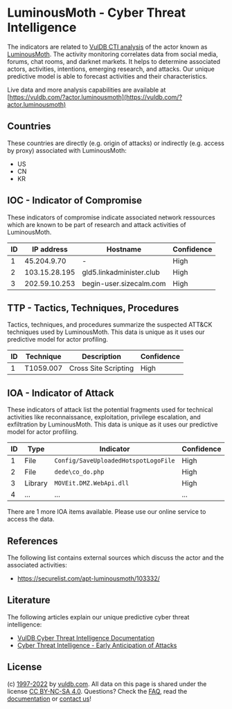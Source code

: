 # LuminousMoth - Cyber Threat Intelligence

The indicators are related to [VulDB CTI analysis](https://vuldb.com/?kb.cti) of the actor known as [LuminousMoth](https://vuldb.com/?actor.luminousmoth). The activity monitoring correlates data from social media, forums, chat rooms, and darknet markets. It helps to determine associated actors, activities, intentions, emerging research, and attacks. Our unique predictive model is able to forecast activities and their characteristics.

Live data and more analysis capabilities are available at [https://vuldb.com/?actor.luminousmoth](https://vuldb.com/?actor.luminousmoth)

## Countries

These countries are directly (e.g. origin of attacks) or indirectly (e.g. access by proxy) associated with LuminousMoth:

* US
* CN
* KR

## IOC - Indicator of Compromise

These indicators of compromise indicate associated network ressources which are known to be part of research and attack activities of LuminousMoth.

ID | IP address | Hostname | Confidence
-- | ---------- | -------- | ----------
1 | 45.204.9.70 | - | High
2 | 103.15.28.195 | gld5.linkadminister.club | High
3 | 202.59.10.253 | begin-user.sizecalm.com | High

## TTP - Tactics, Techniques, Procedures

Tactics, techniques, and procedures summarize the suspected ATT&CK techniques used by LuminousMoth. This data is unique as it uses our predictive model for actor profiling.

ID | Technique | Description | Confidence
-- | --------- | ----------- | ----------
1 | T1059.007 | Cross Site Scripting | High

## IOA - Indicator of Attack

These indicators of attack list the potential fragments used for technical activities like reconnaissance, exploitation, privilege escalation, and exfiltration by LuminousMoth. This data is unique as it uses our predictive model for actor profiling.

ID | Type | Indicator | Confidence
-- | ---- | --------- | ----------
1 | File | `Config/SaveUploadedHotspotLogoFile` | High
2 | File | `dede\co_do.php` | High
3 | Library | `MOVEit.DMZ.WebApi.dll` | High
4 | ... | ... | ...

There are 1 more IOA items available. Please use our online service to access the data.

## References

The following list contains external sources which discuss the actor and the associated activities:

* https://securelist.com/apt-luminousmoth/103332/

## Literature

The following articles explain our unique predictive cyber threat intelligence:

* [VulDB Cyber Threat Intelligence Documentation](https://vuldb.com/?kb.cti)
* [Cyber Threat Intelligence - Early Anticipation of Attacks](https://www.scip.ch/en/?labs.20201022)

## License

(c) [1997-2022](https://vuldb.com/?kb.changelog) by [vuldb.com](https://vuldb.com/?kb.about). All data on this page is shared under the license [CC BY-NC-SA 4.0](https://creativecommons.org/licenses/by-nc-sa/4.0/). Questions? Check the [FAQ](https://vuldb.com/?kb.faq), read the [documentation](https://vuldb.com/?kb) or [contact us](https://vuldb.com/?contact)!
